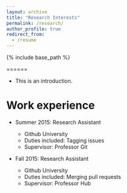 ```yaml
---
layout: archive
title: "Research Interests"
permalink: /research/
author_profile: true
redirect_from:
  - /resume
---
```


{% include base_path %}

======
* This is an introduction.

Work experience
======
* Summer 2015: Research Assistant
  * Github University
  * Duties included: Tagging issues
  * Supervisor: Professor Git

* Fall 2015: Research Assistant
  * Github University
  * Duties included: Merging pull requests
  * Supervisor: Professor Hub
    